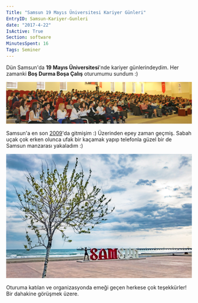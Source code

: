 ```yaml
---
Title: "Samsun 19 Mayıs Üniversitesi Kariyer Günleri"
EntryID: Samsun-Kariyer-Gunleri
date: "2017-4-22"
IsActive: True
Section: software
MinutesSpent: 16
Tags: Seminer
---
```

Dün Samsun'da **19 Mayıs Üniversitesi**'nde kariyer günlerindeydim. Her zamanki **Boş Durma Boşa Çalış** oturumumu sundum :) 

![19 Mayıs Üniversitesi Kariyer Günleri oturumum](media/Samsun-Kariyer-Gunleri/samsun-oturum.jpg)

Samsun'a en son [2009](http://daron.yondem.com/software/post/d2c1adbb-9c83-4acb-941e-a43d497970c7)'da gitmişim :) Üzerinden epey zaman geçmiş. Sabah uçak çok erken olunca ufak bir kaçamak yapıp telefonla güzel bir de Samsun manzarası yakaladım :)

![19 Mayıs Üniversitesi Kariyer Günleri oturumum](media/Samsun-Kariyer-Gunleri/samsun-manzara.jpg)

Oturuma katılan ve organizasyonda emeği geçen herkese çok teşekkürler! Bir dahakine görüşmek üzere.
